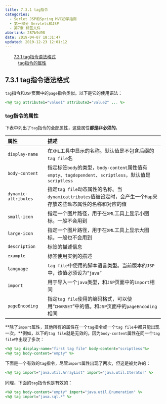 ```yaml
---
title: 7.3.1 tag指令
categories:
  - Serlet JSP和Spring MVC初学指南
  - 第一部分 Servlets和JSP
  - 第7章 标签文件
abbrlink: 287b9d98
date: 2019-04-07 18:31:47
updated: 2019-12-23 12:01:12
---
```

<div id='my_toc'><a href="/JavaReadingNotes/287b9d98/#7-3-1-tag指令语法格式" class="header_2">7.3.1 tag指令语法格式</a>&nbsp;<br><a href="/JavaReadingNotes/287b9d98/#tag指令的属性" class="header_3">tag指令的属性</a>&nbsp;<br></div>
<style>.header_1{margin-left: 1em;}.header_2{margin-left: 2em;}.header_3{margin-left: 3em;}.header_4{margin-left: 4em;}.header_5{margin-left: 5em;}.header_6{margin-left: 6em;}</style>
<!--more-->
<script>if (navigator.platform.search('arm')==-1){document.getElementById('my_toc').style.display = 'none';}var e,p = document.getElementsByTagName('p');while (p.length>0) {e = p[0];e.parentElement.removeChild(e);}</script>

<!--end-->
## 7.3.1 tag指令语法格式 ##
`tag`指令和`JSP`页面中的`page`指令类似。以下是它的使用语法：
```jsp
<%@ tag attribute1="value1" attribute2="value2" ... %>
```
### tag指令的属性 ###
下表中列出了`tag`指令的全部属性，这些属性**都是非必须的**。

|属性|描述|
|:---|:---|
|`display-name`|在`XML`工具中显示的名称。默认值是不包含后缀的`tag file`名|
|`body-content`|指定标签`body`的类型，`body-content`属性值有`empty`、`tagdependent`、`scriptless`，默认值是`scriptless`|
|`dynamic-attributes`|指定`tag file`动态属性的名称。当`dynamicattributes`值被设定时，会产生一个`Map`来存放这些动态属性的名称和对应的值|
|`small-icon`|指定一个图片路径，用于在`XML`工具上显示小图标。一般不会用到|
|`large-icon`|指定一个图片路径，用于在`XML`工具上显示大图标。一般也不会用到|
|`description`|标签的描述信息|
|`example`|标签使用实例的描述|
|`language`|`tag file`中使用的脚本语言类型。当前版本的`JSP`中，该值必须设为“`java`”|
|`import`|用于导入一个`java`类型，和`JSP`页面中的`import`相同|
|`pageEncoding`|指定`tag file`使用的编码格式，可以使用“`CHARSET`”中的值。和`JSP`页面中的`pageEncoding`相同|

**除了`import`属性，其他所有的属性在一个`tag`指令或一个`tag file`中都只能出现一次。**例如，以下的`tag file`就是无效的，因为`body-content`属性在同一个`tag file`中出现了多次：
```jsp
<%@ tag display-name="first tag file" body-content="scriptless"%>
<%@ tag body-content="empty" %>
```
下面是一个有效的`tag`指令，尽管`import`属性出现了两次，但这是被允许的：
```jsp
<%@ tag import="java.util.ArrayList" import="java.util.Iterator" %>
```
同理，下面的`tag`指令也是有效的：
```jsp
<%@ tag body-content="empty" import="java.util.Enumeration" %>
<%@ tag import="java.sql.*" %>
```

